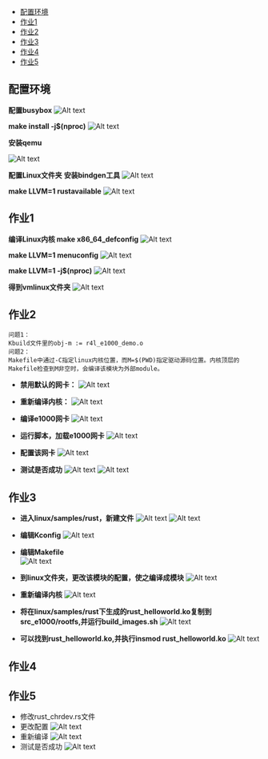 - [配置环境](#配置环境)
- [作业1](#作业1)
- [作业2](#作业2)
- [作业3](#作业3)
- [作业4](#作业4)
- [作业5](#作业5)

## 配置环境
**配置busybox**
![Alt text](./images/busybox.png)

**make install -j$(nproc)**
![Alt text](./images/_install.png)

**安装qemu**

![Alt text](./images/qemu.png)

**配置Linux文件夹**
**安装bindgen工具**
![Alt text](./images/bindgen.png)

**make LLVM=1 rustavailable**
![Alt text](./images/rustavailable.png)

## 作业1
**编译Linux内核 make x86_64_defconfig**
![Alt text](./images/x86_64_defconfig.png)

**make LLVM=1 menuconfig**
![Alt text](./images/linux_menu.png)

**make LLVM=1 -j$(nproc)**
![Alt text](./images/0.png)

**得到vmlinux文件夹**
![Alt text](./images/1.png)

## 作业2
```
问题1：
Kbuild文件里的obj-m := r4l_e1000_demo.o  
问题2：
Makefile中通过-C指定linux内核位置，而M=$(PWD)指定驱动源码位置。内核顶层的Makefile检查到M非空时，会编译该模块为外部module。
```
- **禁用默认的网卡：**
![Alt text](./images/禁用默认网卡.png)

- **重新编译内核：**
![Alt text](./images/重新编译内核.png)

- **编译e1000网卡**
![Alt text](./images/e1000编译.png)

- **运行脚本，加载e1000网卡**
![Alt text](./images/运行脚本.png)

- **配置该网卡**
![Alt text](./images/e1000配置1.png)

- **测试是否成功**
![Alt text](./images/ifconfig.png)
![Alt text](./images/ping.png)

## 作业3

- **进入linux/samples/rust，新建文件**
![Alt text](./images/新建hello_rs.png)
![Alt text](./images/编辑hello_rs.png)

- **编辑Kconfig**
![Alt text](./images/Kconfig.png)
- **编辑Makefile**  
![Alt text](./images/Makefile.png)
- **到linux文件夹，更改该模块的配置，使之编译成模块**
![Alt text](./images/menu_helloworld.png)
- **重新编译内核**
![Alt text](./images/编译_helloworld.png)
- **将在linux/samples/rust下生成的rust_helloworld.ko复制到src_e1000/rootfs,并运行build_images.sh**
![Alt text](./images/复制编译进linux.png)
- **可以找到rust_helloworld.ko,并执行insmod rust_helloworld.ko**
![Alt text](./images/输出helloworld.png)

## 作业4

## 作业5
- 修改rust_chrdev.rs文件
- 更改配置
![Alt text](./images/作业5_menu.png)
- 重新编译
![Alt text](./images/作业5重新编译.png)
- 测试是否成功
![Alt text](./images/作业5测试.png)


